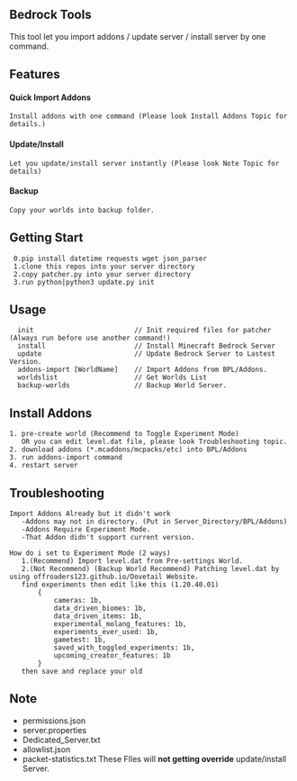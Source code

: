
## Bedrock Tools
This tool let you import addons / update server / install server by one command.

## Features
 #### Quick Import Addons
    Install addons with one command (Please look Install Addons Topic for details.)
 #### Update/Install
    Let you update/install server instantly (Please look Note Topic for details)
 #### Backup
    Copy your worlds into backup folder.
## Getting Start
```
 0.pip install datetime requests wget json_parser
 1.clone this repos into your server directory
 2.copy patcher.py into your server directory
 3.run python|python3 update.py init
```
## Usage
  ```
    init                         // Init required files for patcher (Always run before use another command!)
    install                      // Install Minecraft Bedrock Server
    update                       // Update Bedrock Server to Lastest Version.
    addons-import [WorldName]    // Import Addons from BPL/Addons.
    worldslist                   // Get Worlds List
    backup-worlds                // Backup World Server.
```
## Install Addons
```
1. pre-create world (Recommend to Toggle Experiment Mode) 
   OR you can edit level.dat file, please look Troubleshooting topic.
2. download addons (*.mcaddons/mcpacks/etc) into BPL/Addons
3. run addons-import command
4. restart server
```
## Troubleshooting
 ```
 Import Addons Already but it didn't work
    -Addons may not in directory. (Put in Server_Directory/BPL/Addons)
    -Addons Require Experiment Mode.
    -That Addon didn't support current version.

 How do i set to Experiment Mode (2 ways)
    1.(Recommend) Import level.dat from Pre-settings World.
    2.(Not Recommend) (Backup World Recommend) Patching level.dat by using offroaders123.github.io/Dovetail Website.
    find experiments then edit like this (1.20.40.01)
        {
            cameras: 1b,
            data_driven_biomes: 1b,
            data_driven_items: 1b,
            experimental_molang_features: 1b,
            experiments_ever_used: 1b,
            gametest: 1b,
            saved_with_toggled_experiments: 1b,
            upcoming_creator_features: 1b
        }
    then save and replace your old
 ```
## Note
 - permissions.json 
 - server.properties 
 - Dedicated_Server.txt 
 - allowlist.json 
 - packet-statistics.txt
These FIles will **not getting override** update/install Server.
